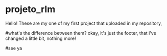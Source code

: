 # projeto_rlm
Hello! 
These are my one of my first project that uploaded in my repository,

#what's the difference between them?
okay, it's just the footer, that i've changed a little bit, nothing more! 

#see ya
